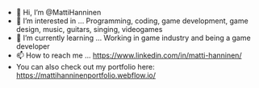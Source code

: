 - 👋 Hi, I’m @MattiHanninen
- 👀 I’m interested in ... Programming, coding, game development, game design, music, guitars, singing, videogames
- 🌱 I’m currently learning ... Working in game industry and being a game developer
- 📫 How to reach me ... https://www.linkedin.com/in/matti-hanninen/
- You can also check out my portfolio here: https://mattihanninenportfolio.webflow.io/

<!---
MattiHanninen/MattiHanninen is a ✨ special ✨ repository because its `README.md` (this file) appears on your GitHub profile.
You can click the Preview link to take a look at your changes.
--->
